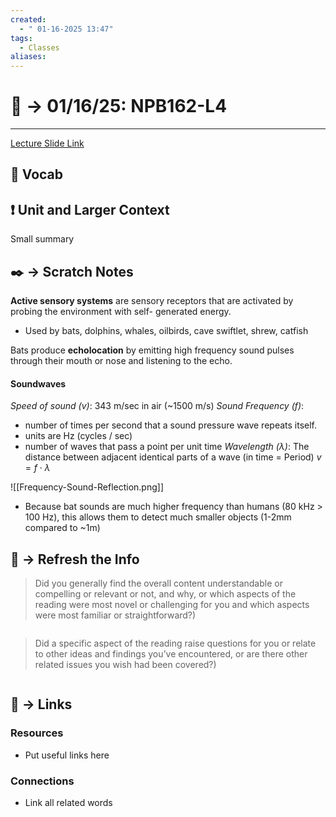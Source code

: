 ```yaml
---
created:
  - " 01-16-2025 13:47"
tags:
  - Classes
aliases:
---
```


# 📗 ->  01/16/25: NPB162-L4
---
[Lecture Slide Link](https://canvas.ucdavis.edu/courses/948282/files/folder/Lectures?preview=26291063)

## 🎤 Vocab



## ❗ Unit and Larger Context
Small summary




## ✒️ -> Scratch Notes
**Active sensory systems** are sensory receptors that are activated by probing the environment with self- generated energy.
- Used by bats, dolphins, whales, oilbirds, cave swiftlet, shrew, catfish

Bats produce **echolocation** by emitting high frequency sound pulses through their mouth or nose and listening to the echo.

#### Soundwaves
*Speed of sound (v)*: 343 m/sec in air (~1500 m/s)
*Sound Frequency (f)*:
- number of times per second that a sound pressure wave repeats itself. 
- units are Hz (cycles / sec)
- number of waves that pass a point per unit time
*Wavelength ($\lambda$)*: The distance between adjacent identical parts of a wave (in time = Period) 
$v = f \cdot \lambda$

![[Frequency-Sound-Reflection.png]]
- Because bat sounds are much higher frequency than humans (80 kHz > 100 Hz), this allows them to detect much smaller objects (1-2mm compared to ~1m)


## 🧪 -> Refresh the Info
> Did you generally find the overall content understandable or compelling or relevant or not, and why, or which aspects of the reading were most novel or challenging for you and which aspects were most familiar or straightforward?)  
```

```

> Did a specific aspect of the reading raise questions for you or relate to other ideas and findings you’ve encountered, or are there other related issues you wish had been covered?)
```

```




## 🔗 -> Links
### Resources
- Put useful links here


### Connections
- Link all related words
